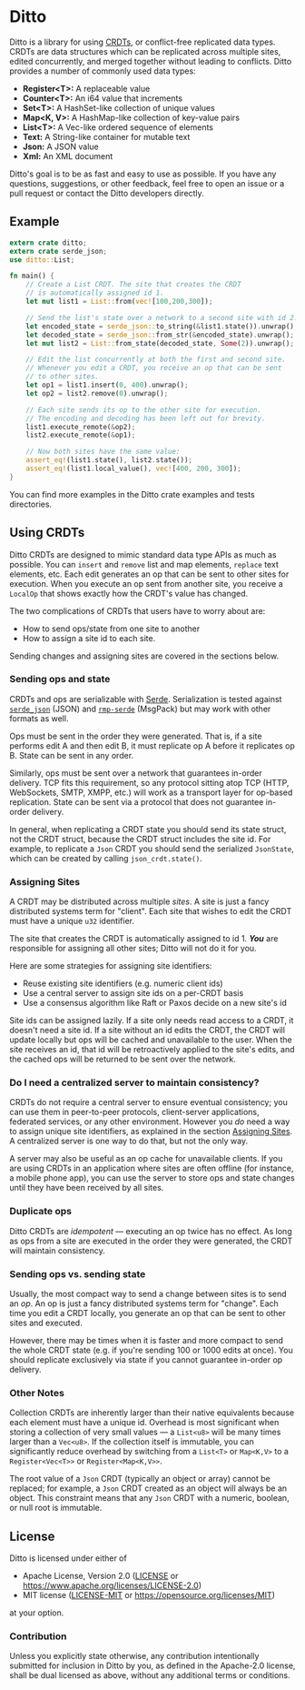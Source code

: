 # Ditto

Ditto is a library for using [CRDTs](https://en.wikipedia.org/wiki/Conflict-free_replicated_data_type),
or conflict-free replicated data types. CRDTs are data structures
which can be replicated across multiple sites, edited concurrently,
and merged together without leading to conflicts. Ditto provides
a number of commonly used data types:

* **Register\<T\>:** A replaceable value
* **Counter\<T\>:** An i64 value that increments
* **Set\<T\>:** A HashSet-like collection of unique values
* **Map\<K, V\>:** A HashMap-like collection of key-value pairs
* **List\<T\>:** A Vec-like ordered sequence of elements
* **Text:** A String-like container for mutable text
* **Json:** A JSON value
* **Xml:** An XML document

Ditto's goal is to be as fast and easy to use as possible. If you have any
questions, suggestions, or other feedback, feel free to open an issue
or a pull request or contact the Ditto developers directly.

## Example

```rust
extern crate ditto;
extern crate serde_json;
use ditto::List;

fn main() {
    // Create a List CRDT. The site that creates the CRDT
    // is automatically assigned id 1.
    let mut list1 = List::from(vec![100,200,300]);

    // Send the list's state over a network to a second site with id 2.
    let encoded_state = serde_json::to_string(&list1.state()).unwrap();
    let decoded_state = serde_json::from_str(&encoded_state).unwrap();
    let mut list2 = List::from_state(decoded_state, Some(2)).unwrap();

    // Edit the list concurrently at both the first and second site.
    // Whenever you edit a CRDT, you receive an op that can be sent
    // to other sites.
    let op1 = list1.insert(0, 400).unwrap();
    let op2 = list2.remove(0).unwrap();

    // Each site sends its op to the other site for execution.
    // The encoding and decoding has been left out for brevity.
    list1.execute_remote(&op2);
    list2.execute_remote(&op1);

    // Now both sites have the same value:
    assert_eq!(list1.state(), list2.state());
    assert_eq!(list1.local_value(), vec![400, 200, 300]);
}
```

You can find more examples in the Ditto crate examples and tests directories.

## Using CRDTs

Ditto CRDTs are designed to mimic standard data type APIs as much
as possible. You can `insert` and `remove` list and map
elements, `replace` text elements, etc. Each edit generates an op
that can be sent to other sites for execution. When you execute an
op sent from another site, you receive a `LocalOp` that shows
exactly how the CRDT's value has changed.

The two complications of CRDTs that users have to worry about are:

  * How to send ops/state from one site to another
  * How to assign a site id to each site.

Sending changes and assigning sites are covered in the sections below.

### Sending ops and state

CRDTs and ops are serializable with [Serde](https://serde.rs).
Serialization is tested against [`serde_json`](https://github.com/serde-rs/json)
(JSON) and [`rmp-serde`](https://github.com/3Hren/msgpack-rust)
(MsgPack) but may work with other formats as well.

Ops must be sent in the order they were generated. That is, if
a site performs edit A and then edit B, it must replicate op A before
it replicates op B. State can be sent in any order.

Similarly, ops must be sent over a network that guarantees in-order
delivery. TCP fits this requirement, so any protocol sitting atop
TCP (HTTP, WebSockets, SMTP, XMPP, etc.) will work as a transport
layer for op-based replication. State can be sent via a protocol
that does not guarantee in-order delivery.

In general, when replicating a CRDT state you should send its
state struct, not the CRDT struct, because the CRDT struct includes
the site id. For example, to replicate a
`Json` CRDT you should send the serialized `JsonState`, which
can be created by calling `json_crdt.state()`.

### Assigning Sites

A CRDT may be distributed across multiple *sites*. A site is
just a fancy distributed systems term for "client". Each
site that wishes to edit the CRDT must have a unique `u32`
identifier.

The site that creates the CRDT is automatically assigned to
id 1. ***You*** are responsible for assigning all other sites;
Ditto will not do it for you.

Here are some strategies for assigning site identifiers:

* Reuse existing site identifiers (e.g. numeric client ids)
* Use a central server to assign site ids on a per-CRDT basis
* Use a consensus algorithm like Raft or Paxos decide on a new site's id

Site ids can be assigned lazily. If a site only needs read access
to a CRDT, it doesn't need a site id. If a site without an id edits
the CRDT, the CRDT will update locally but ops will be cached and
unavailable to the user. When the site receives an id, that id
will be retroactively applied to the site's edits, and the cached ops
will be returned to be sent over the network.

### Do I need a centralized server to maintain consistency?

CRDTs do not require a central server to ensure eventual
consistency; you can use them in peer-to-peer protocols,
client-server applications, federated services, or any other
environment. However you *do* need a way to assign unique site
identifiers, as explained in the section [Assigning Sites](#assigning-sites).
A centralized server is one way to do that, but not the only way.

A server may also be useful as an op cache for unavailable
clients. If you are using CRDTs in an application where sites are
often offline (for instance, a mobile phone app), you can use
the server to store ops and state changes until they have been
received by all sites.

### Duplicate ops

Ditto CRDTs are *idempotent* — executing an op twice
has no effect. As long as ops from a site are executed in
the order they were generated, the CRDT will maintain consistency.

### Sending ops vs. sending state

Usually, the most compact way to send a change between sites
is to send an *op*. An op is just a fancy distributed systems
term for "change". Each time you edit a CRDT locally, you generate
an op that can be sent to other sites and executed.

However, there may be times when it is faster and more compact
to send the whole CRDT state (e.g. if you're sending 100 or 1000
edits at once). You should replicate exclusively via state if you
cannot guarantee in-order op delivery.

### Other Notes

Collection CRDTs are inherently larger than their native equivalents
because each element must have a unique id. Overhead is most
significant when storing a collection of very small values — a `List<u8>`
will be many times larger than a `Vec<u8>`. If the collection itself
is immutable, you can significantly reduce overhead by switching from
a `List<T>` or `Map<K,V>` to a `Register<Vec<T>>` or `Register<Map<K,V>>`.

The root value of a `Json` CRDT (typically an object or array) cannot
be replaced; for example, a `Json` CRDT created as an object will always
be an object. This constraint means that any `Json` CRDT with a numeric,
boolean, or null root is immutable.

## License

Ditto is licensed under either of

* Apache License, Version 2.0 ([LICENSE](LICENSE-APACHE) or https://www.apache.org/licenses/LICENSE-2.0)
* MIT license ([LICENSE-MIT](LICENSE-MIT) or https://opensource.org/licenses/MIT)

at your option.

### Contribution

Unless you explicitly state otherwise, any contribution intentionally
submitted for inclusion in Ditto by you, as defined in the Apache-2.0
license, shall be dual licensed as above, without any additional terms
or conditions.

